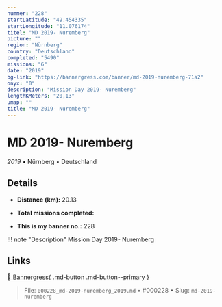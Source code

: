```yaml
---
nummer: "228"
startLatitude: "49.454335"
startLongitude: "11.076174"
titel: "MD 2019- Nuremberg"
picture: ""
region: "Nürnberg"
country: "Deutschland"
completed: "5490"
missions: "6"
date: "2019"
bg-link: "https://bannergress.com/banner/md-2019-nuremberg-71a2"
onyx: "0"
description: "Mission Day 2019- Nuremberg"
lengthKMeters: "20,13"
umap: ""
title: "MD 2019- Nuremberg"
---
```

# MD 2019- Nuremberg

*2019* • Nürnberg • Deutschland



## Details
- **Distance (km):** 20.13

- **Total missions completed:** 
- **This is my banner no.:** 228


!!! note "Description"
    Mission Day 2019- Nuremberg



## Links
[🔗 Bannergress](https://bannergress.com/banner/md-2019-nuremberg-71a2){ .md-button .md-button--primary }



> File: `000228_md-2019-nuremberg_2019.md` • #000228 • Slug: `md-2019-nuremberg`

